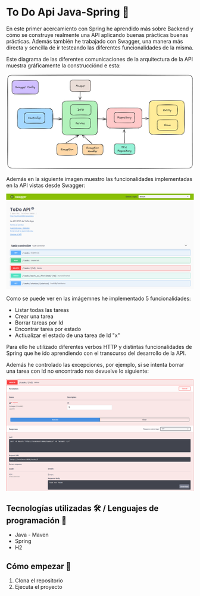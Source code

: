 # To Do Api Java-Spring 📓
  
En este primer acercamiento con Spring he aprendido más sobre Backend y cómo se construye realmente una API aplicando buenas prácticas buenas prácticas. Además también he trabajado con Swagger, una manera más directa y sencilla de ir testeando las diferentes funcionalidades de la misma.

Este diagrama de las diferentes comunicaciones de la arquitectura de la API muestra gráficamente la construcciónd e esta:

<p align="center">
  <img src="https://github.com/JuanmiAcosta/toDoAPI_Spring_Java/blob/master/captures/Flujo%20resumido%20de%20comunicaciones.png?raw=true" alt="Imagen representativa">
</p>

Además en la siguiente imagen muestro las funcionalidades implementadas en la API vistas desde Swagger:

<p align="center">
  <img src="https://github.com/JuanmiAcosta/toDoAPI_Spring_Java/blob/master/captures/swagger.png?raw=true" alt="Imagen representativa">
</p>

Como se puede ver en las imágemnes he implementado 5 funcionalidades:
<ul>
  <li>Listar todas las tareas</li>
  <li>Crear una tarea</li>
  <li>Borrar tareas por Id</li>
  <li>Encontrar tarea por estado</li>
  <li>Actiualizar el estado de una tarea de Id "x"</li>
</ul>

Para ello he utilizado diferentes verbos HTTP y distintas funcionalidades de Spring que he ido aprendiendo con el transcurso del desarrollo de la API.

Además he controlado las excepciones, por ejemplo, si se intenta borrar una tarea con Id no encontrado nos devuelve lo siguiente:

<p align="center">
  <img src="https://github.com/JuanmiAcosta/toDoAPI_Spring_Java/blob/master/captures/ejemplo_excepcion.png?raw=true" alt="Imagen representativa">
</p>

## Tecnologías utilizadas 🛠️ / Lenguajes de programación 👀

* Java - Maven
* Spring
* H2

## Cómo empezar 🫡

1. Clona el repositorio
2. Ejecuta el proyecto
